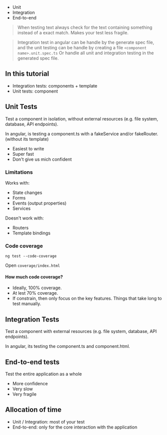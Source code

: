 
- Unit
- Integration
- End-to-end

> When testing text always check for the text containing something instead of a exact match. Makes your test less fragile.

> Integration test in angular can be handle by the generate spec file, and the unit testing can be handle by creating a file `<component name>.unit.spec.ts`
> Or handle all unit and integration testing in the generated spec file.
## In this tutorial

- Integration tests: components + template
- Unit tests: component

## Unit Tests

Test a component in isolation, without external resources (e.g. file system, database, API endpoints).

In angular, is testing a component.ts with a fakeService and/or fakeRouter. (without its template)

- Easiest to write
- Super fast
- Don't give us mich confident 


### Limitations

Works with:

- State changes
- Forms
- Events (output properties)
- Services

Doesn't work with:

- Routers
- Template bindings

### Code coverage

`ng test --code-coverage`

Open `coverage/index.html`

#### How much code coverage?

- Ideally, 100% coverage.
- At lest 70% coverage.
- If constrain, then only focus on the key features. Things that take long to test manually.

## Integration Tests

Test a component with external resources (e.g. file system, database, API endpoints).

In angular, its testing the component.ts and component.html.

## End-to-end tests

Test the entire application as a whole

- More confidence
- Very slow
- Very fragile

## Allocation of time

- Unit / Integration: most of your test
- End-to-end: only for the core interaction with the application
